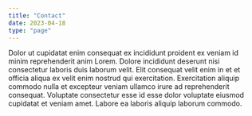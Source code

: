 ```yaml
---
title: "Contact"
date: 2023-04-18
type: "page"
---
```


Dolor ut cupidatat enim consequat ex incididunt proident ex veniam id minim reprehenderit anim Lorem. Dolore incididunt deserunt nisi consectetur laboris duis laborum velit. Elit consequat velit enim in et et officia aliqua ex velit enim nostrud qui exercitation. Exercitation aliquip commodo nulla et excepteur veniam ullamco irure ad reprehenderit consequat. Voluptate consectetur esse id esse dolor voluptate eiusmod cupidatat et veniam amet. Labore ea laboris aliquip laborum commodo.